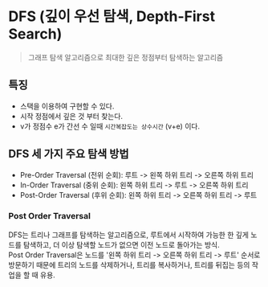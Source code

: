 # DFS (깊이 우선 탐색, Depth-First Search)

> 그래프 탐색 알고리즘으로 최대한 깊은 정점부터 탐색하는 알고리즘

## 특징

- 스택을 이용하여 구현할 수 있다.
- 시작 정점에서 깊은 것 부터 찾는다.
- v가 정점수 e가 간선 수 일때 `시간복잡도는 상수시간` (v+e) 이다.

## DFS 세 가지 주요 탐색 방법

- Pre-Order Traversal (전위 순회): 루트 -> 왼쪽 하위 트리 -> 오른쪽 하위 트리
- In-Order Traversal (중위 순회): 왼쪽 하위 트리 -> 루트 -> 오른쪽 하위 트리
- Post-Order Traversal (후위 순회): 왼쪽 하위 트리 -> 오른쪽 하위 트리 -> 루트

### Post Order Traversal

DFS는 트리나 그래프를 탐색하는 알고리즘으로, 루트에서 시작하여 가능한 한 깊게 노드를 탐색하고, 더 이상 탐색할 노드가 없으면 이전 노드로 돌아가는 방식.
<br/>
Post Order Traversal은 노드를 '왼쪽 하위 트리 -> 오른쪽 하위 트리 -> 루트' 순서로 방문하기 때문에 트리의 노드를 삭제하거나, 트리를 복사하거나, 트리를 뒤집는 등의 작업을 할 때 유용.
